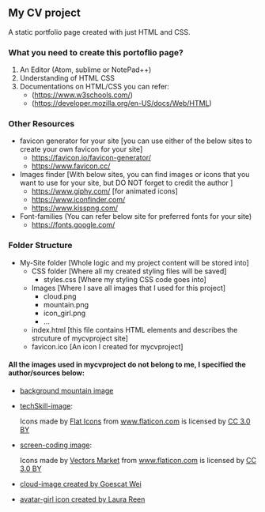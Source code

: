 ## My CV project
A static portfolio page created with just HTML and CSS.

### What you need to create this portoflio page?
1. An Editor (Atom, sublime or NotePad++)
2. Understanding of HTML CSS
3. Documentations on HTML/CSS you can refer:
    - (https://www.w3schools.com/)
    - (https://developer.mozilla.org/en-US/docs/Web/HTML)
    
### Other Resources
- favicon generator for your site [you can use either of the below sites to create your own favicon for your site]
    - https://favicon.io/favicon-generator/
    - https://www.favicon.cc/    
- Images finder [With below sites, you can find images or icons that you want to use for your site, but DO NOT forget to credit the author ] 
    - https://www.giphy.com/  [for animated icons]
    - https://www.iconfinder.com/    
    - https://www.kisspng.com/
- Font-families (You can refer below site for preferred fonts for your site)
    - https://fonts.google.com/ 

### Folder Structure
- My-Site folder    [Whole logic and my project content will be stored into]
  - CSS folder      [Where all my created styling files will be saved]
    - styles.css    [Where my styling CSS code goes into]
  - Images          [Where I save all images that I used for this project]
    - cloud.png
    - mountain.png
    - icon_girl.png
    - ...
  - index.html      [this file contains HTML elements and describes the strcuture of mycvproject site]
  - favicon.ico     [An icon I created for mycvproject]
  
 
 #### All the images used in mycvproject do not belong to me, I specified the author/sources below:
- [background mountain image](https://www.kisspng.com/users/@wacan.html) 

- [techSkill-image](https://www.flaticon.com/free-icon/programming_1485287#term=web%20programming&page=2&position=14):<div>Icons made by <a href="https://www.flaticon.com/authors/flat-icons" title="Flat Icons">Flat Icons</a> from <a href="https://www.flaticon.com/"  title="Flaticon">www.flaticon.com</a> is licensed by <a href="http://creativecommons.org/licenses/by/3.0/"   title="Creative Commons BY 3.0" target="_blank">CC 3.0 BY</a></div>

- [screen-coding image](https://image.flaticon.com/icons/svg/314/314318.svg):<div>Icons made by <a href="https://www.flaticon.com/authors/vectors-market" title="Vectors Market">Vectors Market</a> from <a href="https://www.flaticon.com/"    title="Flaticon">www.flaticon.com</a> is licensed by <a href="http://creativecommons.org/licenses/by/3.0/"    title="Creative Commons BY 3.0" target="_blank">CC 3.0 BY</a></div>

- [cloud-image created by Goescat Wei](https://www.iconfinder.com/iconsets/weather-344)
- [avatar-girl icon created by Laura Reen](https://www.iconfinder.com/icons/4043250/avatar_child_girl_kid_icon)
